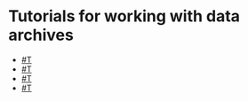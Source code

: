 # Tutorials for working with data archives

* [#T](single-node-file-server.md)
* [#T](object-storage-acronis.md)
* [#T](object-storage-cloudberry.md)
* [#T](object-storage-duplicati.md)

